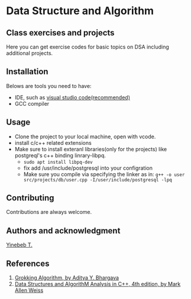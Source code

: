 # Data Structure and Algorithm

## Class exercises and projects
Here you can get exercise codes for basic topics on DSA including additional projects.

## Installation
 Belows are tools you need to have:
 - IDE, such as [visual studio code(recommended)](https://code.visualstudio.com/download)
 - GCC compiler


## Usage
- Clone the project to your local machine, open with vcode.
- install c/c++ related extensions
- Make sure to install exteranl libraries(only for the projects) like postgreql's c++ binding linrary-libpq.
    - `sudo apt install libpq-dev`
    - fix add /usr/include/postgresql into your configration
    - Make sure you compile via specifying the linker as in:
        `g++ -o user src/projects/db/user.cpp -I/user/include/postgresql -lpq`

## Contributing
Contributions are always welcome.

## Authors and acknowledgment
 [Yinebeb T.](https://github.com/Yinebeb-01)

## References
1. [Grokking Algorithm, by Aditya Y. Bhargava](https://www.amazon.com/Grokking-Algorithms-illustrated-programmers-curious/dp/1617292230)
2. [Data Structures and AlgorithM Analysis in C++, 4th edition, by Mark Allen Weiss](https://www.amazon.com/Data-Structures-Algorithm-Analysis-C/dp/0273769383)
